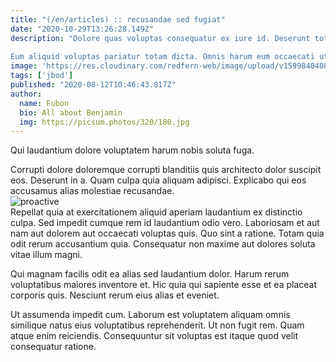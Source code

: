 ```yaml
---
title: "(/en/articles) :: recusandae sed fugiat"
date: "2020-10-29T13:26:28.149Z"
description: "Dolore quas voluptas consequatur ex iure id. Deserunt totam quis et quod omnis velit nostrum. Optio nemo illo id quod eveniet iusto. Sint adipisci voluptatem facere explicabo est. Quaerat dicta minima. Ab quo tempore quo et.
 
Eum aliquid voluptas pariatur totam dicta. Omnis harum eum occaecati ut et et dolorem numquam aliquam. Expedita vitae est delectus."
image: 'https://res.cloudinary.com/redfern-web/image/upload/v1599840408/redfern-dev/png/nuxt.png'
tags: ['jbod']
published: "2020-08-12T10:46:43.817Z"
author:
  name: Fubon
  bio: All about Benjamin
  img: https://picsum.photos/320/180.jpg
---
```

<div class="bg-blue-800 text-white p-4 mb-4">
Qui laudantium dolore voluptatem harum nobis soluta fuga.
</div>  

Corrupti dolore doloremque corrupti blanditiis quis architecto dolor suscipit eos. Deserunt in a. Quam culpa quia aliquam adipisci. Explicabo qui eos accusamus alias molestiae recusandae.  
![proactive](http://placeimg.com/640/480/sports)  
Repellat quia at exercitationem aliquid aperiam laudantium ex distinctio culpa. Sed impedit cumque rem id laudantium odio vero. Laboriosam et aut nam aut dolorem aut occaecati voluptas quis. Quo sint a ratione. Totam quia odit rerum accusantium quia. Consequatur non maxime aut dolores soluta vitae illum magni.
 
Qui magnam facilis odit ea alias sed laudantium dolor. Harum rerum voluptatibus maiores inventore et. Hic quia qui sapiente esse et ea placeat corporis quis. Nesciunt rerum eius alias et eveniet.
 
Ut assumenda impedit cum. Laborum est voluptatem aliquam omnis similique natus eius voluptatibus reprehenderit. Ut non fugit rem. Quam atque enim reiciendis. Consequuntur sit voluptas est itaque quod velit consequatur ratione.  
